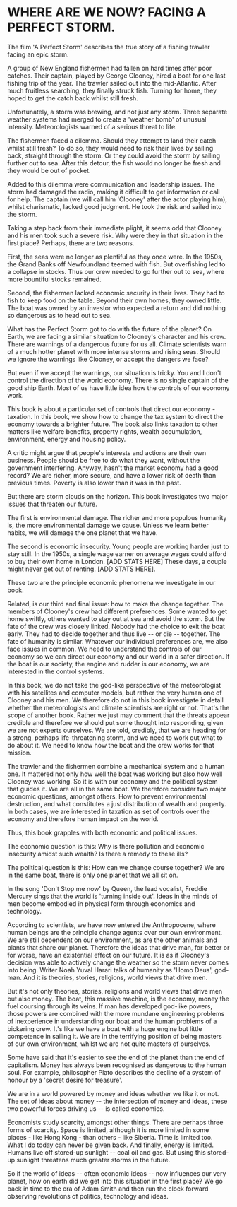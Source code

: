 # WHERE ARE WE NOW? FACING A PERFECT STORM.
The film 'A Perfect Storm' describes the true story of a fishing trawler facing an epic storm. 

A group of New England fishermen had fallen on hard times after poor catches. Their captain, played by George Clooney, hired a boat for one last fishing trip of the year. The trawler sailed out into the mid-Atlantic. After much fruitless searching, they finally struck fish. Turning for home, they hoped to get the catch back whilst still fresh. 

Unfortunately, a storm was brewing, and not just any storm. Three separate weather systems had merged to create a 'weather bomb' of unusual intensity. Meteorologists warned of a serious threat to life. 

The fishermen faced a dilemma. Should they attempt to land their catch whilst still fresh? To do so, they would need to risk their lives by sailing back, straight through the storm. Or they could avoid the storm by sailing further out to sea. After this detour, the fish would no longer be fresh and they would be out of pocket.

Added to this dilemma were communication and leadership issues. The storm had damaged the radio, making it difficult to get information or call for help. The captain (we will call him 'Clooney' after the actor playing him), whilst charismatic, lacked good judgment. He took the risk and sailed into the storm.

Taking a step back from their immediate plight, it seems odd that Clooney and his men took such a severe risk. Why were they in that situation in the first place? Perhaps, there are two reasons.

First, the seas were no longer as plentiful as they once were. In the 1950s, the Grand Banks off Newfoundland teemed with fish. But overfishing led to a collapse in stocks. Thus our crew needed to go further out to sea, where more bountiful stocks remained.

Second, the fishermen lacked economic security in their lives. They had to fish to keep food on the table. Beyond their own homes, they owned little. The boat was owned by an investor who expected a return and did nothing so dangerous as to head out to sea.

What has the Perfect Storm got to do with the future of the planet? On Earth, we are facing a similar situation to Clooney's character and his crew. There are warnings of a dangerous future for us all. Climate scientists warn of a much hotter planet with more intense storms and rising seas. Should we ignore the warnings like Clooney, or accept the dangers we face?

But even if we accept the warnings, our situation is tricky. You and I don't control the direction of the world economy. There is no single captain of the good ship Earth. Most of us have little idea how the controls of our economy work. 

This book is about a particular set of controls that direct our economy - taxation. In this book, we show how to change the tax system to direct the economy towards a brighter future. The book also links taxation to other matters like welfare benefits, property rights, wealth accumulation, environment, energy and housing policy.

A critic might argue that people's interests and actions are their own business. People should be free to do what they want, without the government interfering. Anyway, hasn't the market economy had a good record? We are richer, more secure, and have a lower risk of death than previous times. Poverty is also lower than it was in the past. 

But there are storm clouds on the horizon. This book investigates two major issues that threaten our future.

The first is environmental damage. The richer and more populous humanity is, the more environmental damage we cause. Unless we learn better habits, we will damage the one planet that we have.

The second is economic insecurity. Young people are working harder just to stay still. In the 1950s, a single wage earner on average wages could afford to buy their own home in London. [ADD STATS HERE] These days, a couple might never get out of renting. [ADD STATS HERE].

These two are the principle economic phenomena we investigate in our book.

Related, is our third and final issue: how to make the change together. The members of Clooney's crew had different preferences. Some wanted to get home swiftly, others wanted to stay out at sea and avoid the storm. But the fate of the crew was closely linked. Nobody had the choice to exit the boat early. They had to decide together and thus live -- or die -- together. The fate of humanity is similar. Whatever our individual preferences are, we also face issues in common. We need to understand the controls of our economy so we can direct our economy and our world in a safer direction. If the boat is our society, the engine and rudder is our economy, we are interested in the control systems. 

In this book, we do not take the god-like perspective of the meteorologist with his satellites and computer models, but rather the very human one of Clooney and his men. We therefore do not in this book investigate in detail whether the meteorologists and climate scientists are right or not. That's the scope of another book. Rather we just may comment that the threats appear credible and therefore we should put some thought into responding, given we are not experts ourselves. We are told, credibly, that we are heading for a strong, perhaps life-threatening storm, and we need to work out what to do about it. We need to know how the boat and the crew works for that mission.

The trawler and the fishermen combine a mechanical system and a human one. It mattered not only how well the boat was working but also how well Clooney was working. So it is with our economy and the political system that guides it.  We are all in the same boat. We therefore consider two major economic questions, amongst others. How to prevent environmental destruction, and what constitutes a just distribution of wealth and property. In both cases, we are interested in taxation as set of controls over the economy and therefore human impact on the world.

Thus, this book grapples with both economic and political issues. 

The economic question is this: Why is there pollution and economic insecurity amidst such wealth? Is there a remedy to these ills? 

The political question is this: How can we change course together? We are in the same boat, there is only one planet that we all sit on.


In the song 'Don't Stop me now' by Queen, the lead vocalist, Freddie Mercury sings that the world is 'turning inside out'.  Ideas in the minds of men become embodied in physical form through economics and technology.  

According to scientists, we have now entered the Anthropocene, where human beings are the principle change agents over our own environment. We are still dependent on our environment, as are the other animals and plants that share our planet. Therefore the ideas that drive man, for better or for worse, have an existential effect on our future. It is as if Clooney's decision was able to actively change the weather so the storm never comes into being. Writer Noah Yuval Harari talks of humanity as 'Homo Deus', god-man. And it is theories, stories, religions, world views that drive men. 

But it's not only theories, stories, religions and world views that drive men but also money.  The boat, this massive machine, is the economy, money the fuel coursing through its veins. If man has developed god-like powers, those powers are combined with the more mundane engineering problems of inexperience in understanding our boat and the human problems of a bickering crew. It's like we have a boat with a huge engine but little competence in sailing it. We are in the terrifying position of being masters of our own environment, whilst we are not quite masters of ourselves. 

Some have said that it's easier to see the end of the planet than the end of capitalism. Money has always been recognised as dangerous to the human soul. For example, philosopher Plato describes the decline of a system of honour by a 'secret desire for treasure'. 

We are in a world powered by money and ideas whether we like it or not. The set of ideas about money -- the intersection of money and ideas, these two powerful forces driving us -- is called economics.

Economists study scarcity, amongst other things. There are perhaps three forms of scarcity. Space is limited, although it is more limited in some places - like Hong Kong - than others - like Siberia. Time is limited too. What I do today can never be given back. And finally, energy is limited. Humans live off stored-up sunlight -- coal oil and gas. But using this stored-up sunlight threatens much greater storms in the future.

So if the world of ideas -- often economic ideas -- now influences our very planet, how on earth did we get into this situation in the first place? We go back in time to the era of Adam Smith and then run the clock forward observing revolutions of politics, technology and ideas.
